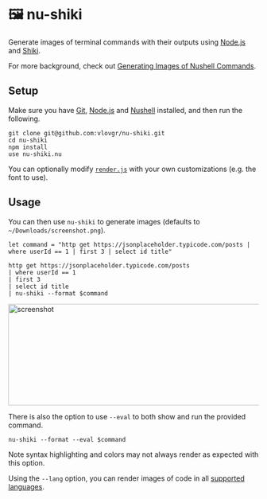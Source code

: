 # :framed_picture: nu-shiki

Generate images of terminal commands with their outputs using [Node.js](https://nodejs.org) and [Shiki](https://shiki.style/).

For more background, check out [Generating Images of Nushell Commands](https://vlovgr.se/posts/nu-shiki).

## Setup

Make sure you have [Git](https://git-scm.com), [Node.js](https://nodejs.org) and [Nushell](https://www.nushell.sh) installed, and then run the following.

```nushell
git clone git@github.com:vlovgr/nu-shiki.git
cd nu-shiki
npm install
use nu-shiki.nu
```

You can optionally modify [`render.js`](render.js) with your own customizations (e.g. the font to use).

## Usage

You can then use `nu-shiki` to generate images (defaults to `~/Downloads/screenshot.png`).

```nushell
let command = "http get https://jsonplaceholder.typicode.com/posts | where userId == 1 | first 3 | select id title"

http get https://jsonplaceholder.typicode.com/posts
| where userId == 1
| first 3
| select id title
| nu-shiki --format $command
```

<img width="599" height="204" alt="screenshot" src="https://github.com/user-attachments/assets/10e322e7-5bfd-4608-96dd-379123cfc070"/>

There is also the option to use `--eval` to both show and run the provided command.

```nushell
nu-shiki --format --eval $command
```

Note syntax highlighting and colors may not always render as expected with this option.

Using the `--lang` option, you can render images of code in all <a href="https://shiki.style/languages">supported languages</a>.
